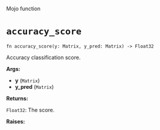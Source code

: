 Mojo function

# `accuracy_score`

```mojo
fn accuracy_score(y: Matrix, y_pred: Matrix) -> Float32
```

Accuracy classification score.

**Args:**

- **y** (`Matrix`)
- **y_pred** (`Matrix`)

**Returns:**

`Float32`: The score.

**Raises:**

